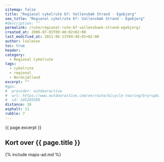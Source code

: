 ```yaml
---
sitemap: false
title: "Regional cykelrute 67: Vallensbæk Strand - Egebjerg"
seo_title: "Regional cykelrute 67: Vallensbæk Strand - Egebjerg"
#description: ""
permalink: /rute/regional-rute-67-vallensbaek-strand-egebjerg/
created_at: 2006-07-03T09:48:02+02:00
last_modified_at: 2021-06-13T09:48:02+02:00
author: lsolesen
toc: true
header:
category:
  - Regional Cykelrute
tags:
  - cykelrute
  - regional
  - Nordsjælland
excerpt: ""
#gps:
#  provider: outdooractive
#  url: https://www.outdooractive.com/en/route/bicycle-touring/bryrupbanestien-naturstien-horsens-silkeborg/245205589/
#  id: 245205589
distance: 18
asphalt: 11
rubble: 7
---
```


{{ page.excerpt }}

## Kort over {{ page.title }}

{% include maps-ad.md %}
